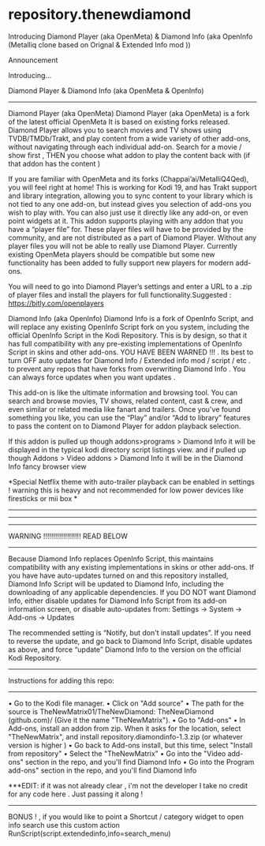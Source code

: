 # repository.thenewdiamond
Introducing Diamond Player (aka OpenMeta) & Diamond Info (aka OpenInfo (Metalliq clone based on Orignal & Extended Info mod ))
 

Announcement

Introducing...

Diamond Player & Diamond Info (aka OpenMeta & OpenInfo)
________________________________________
Diamond Player (aka OpenMeta)
Diamond Player (aka OpenMeta) is a fork of the latest official OpenMeta It is based on existing forks released. Diamond Player allows you to search movies and TV shows using TVDB/TMDb/Trakt, and play content from a wide variety of other add-ons, without navigating through each individual add-on. Search for a movie / show first , THEN you choose what addon to play the content back with (if that addon has the content )

If you are familiar with OpenMeta and its forks (Chappai’ai/MetalliQ4Qed), you will feel right at home!
This is working for Kodi 19, and has Trakt support and library integration, allowing you to sync content to your library which is not tied to any one add-on, but instead gives you selection of add-ons you wish to play with. You can also just use it directly like any add-on, or even point widgets at it.
This addon supports playing with any addon that you have a “player file” for. These player files will have to be provided by the community, and are not distributed as a part of Diamond Player. Without any player files you will not be able to really use Diamond Player. Currently existing OpenMeta players should be compatible but some new functionality has been added to fully support new players for modern add-ons.

You will need to go into Diamond Player’s settings and enter a URL to a .zip of player files and install the players for full functionality.Suggested :   https://bitly.com/openplayers

Diamond Info (aka OpenInfo)
Diamond Info is a fork of OpenInfo Script, and will replace any existing OpenInfo Script fork on you system, including the official OpenInfo Script in the Kodi Repository. This is by design, so that it has full compatibility with any pre-existing implementations of OpenInfo Script in skins and other add-ons. YOU HAVE BEEN WARNED !!! . Its best to turn OFF auto updates for Diamond Info / Extended info mod / script / etc . to prevent any repos that have forks from overwriting Diamond Info . You can always force updates when you want updates .

This add-on is like the ultimate information and browsing tool. You can search and browse movies, TV shows, related content, cast & crew, and even similar or related media like fanart and trailers. Once you've found something you like, you can use the “Play” and/or “Add to library” features to pass the content on to Diamond Player for addon playback selection.

If this addon is pulled up though addons>programs > Diamond Info it will be displayed in the typical kodi directory script listings view. and if pulled up though Addons > Video addons > Diamond Info it will be in the Diamond Info fancy browser view

*Special Netflix theme with auto-trailer playback can be enabled in settings ! warning this is heavy and not recommended for low power devices like firesticks or mii box *
________________________________________
________________________________________
________________________________________
WARNING !!!!!!!!!!!!!!!!!!! READ BELOW
________________________________________
Because Diamond Info replaces OpenInfo Script, this maintains compatibility with any existing implementations in skins or other add-ons. If you have have auto-updates turned on and this repository installed, Diamond Info Script will be updated to Diamond Info, including the downloading of any applicable dependencies. If you DO NOT want Diamond Info, either disable updates for Diamond Info Script from its add-on information screen, or disable auto-updates from:
Settings -> System -> Add-ons -> Updates

The recommended setting is “Notify, but don't install updates”.
If you need to reverse the update, and go back to Diamond Info Script, disable updates as above, and force “update” Diamond Info to the version on the official Kodi Repository.
________________________________________
Instructions for adding this repo:
________________________________________
•	Go to the Kodi file manager.
•	Click on "Add source"
•	The path for the source is TheNewMatrix01/TheNewDiamond: TheNewDiamond (github.com)/ (Give it the name "TheNewMatrix").
•	Go to "Add-ons"
•	In Add-ons, install an addon from zip. When it asks for the location, select "TheNewMatrix", and install repository.diamondinfo-1.3.zip (or whatever version is higher )
•	Go back to Add-ons install, but this time, select "Install from repository"
•	Select the "TheNewMatrix"
•	Go into the "Video add-ons" section in the repo, and you'll find Diamond Info
•	Go into the Program add-ons" section in the repo, and you'll find Diamond Info

***EDIT: if it was not already clear , i'm not the developer I take no credit for any code here . Just passing it along !
________________________________________
BONUS ! , if you would like to point a Shortcut / category widget to open info search use this custom action
RunScript(script.extendedinfo,info=search_menu)

